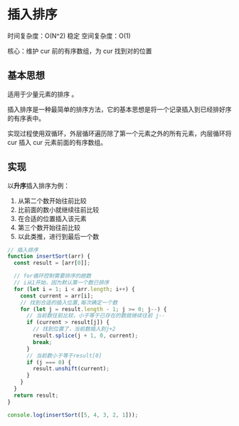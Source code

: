 # 插入排序

时间复杂度：O(N^2) 稳定
空间复杂度：O(1)

核心：维护 cur 前的有序数组，为 cur 找到对的位置

## 基本思想

适用于少量元素的排序 。

插入排序是一种最简单的排序方法，它的基本思想是将一个记录插入到已经排好序的有序表中。

实现过程使用双循环，外层循环遍历除了第一个元素之外的所有元素，内层循环将 cur 插入 cur 元素前面的有序数组。

## 实现

以**升序**插入排序为例：

1. 从第二个数开始往前比较
2. 比前面的数小就继续往前比较
3. 在合适的位置插入该元素
4. 第三个数开始往前比较
5. 以此类推，进行到最后一个数

```js
// 插入排序
function insertSort(arr) {
  const result = [arr[0]];

  // for循环控制需要排序的趟数
  // i从1开始，因为默认第一个数已排序
  for (let i = 1; i < arr.length; i++) {
    const current = arr[i];
    // 找到合适的插入位置,每次确定一个数
    for (let j = result.length - 1; j >= 0; j--) {
      // 当前数往前比较，小于等于已存在的数就继续往前 j--
      if (current > result[j]) {
        // 找到位置了，当前数插入到j+2
        result.splice(j + 1, 0, current);
        break;
      }
      // 当前数小于等于result[0]
      if (j === 0) {
        result.unshift(current);
      }
    }
  }
  return result;
}

console.log(insertSort([5, 4, 3, 2, 1]));
```
